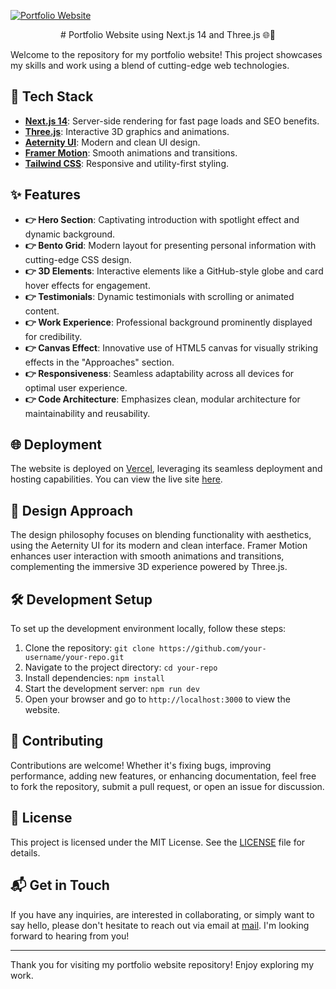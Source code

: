 [![Portfolio Website](https://example.com/path/to/your/image.png)](https://nextjs-portfolio-eight-coral.vercel.app/)
<div style="text-align:center">
# Portfolio Website using Next.js 14 and Three.js 🌐🎨
</div>

Welcome to the repository for my portfolio website! This project showcases my skills and work using a blend of cutting-edge web technologies.

## 🚀 Tech Stack

- **[Next.js 14](https://nextjs.org/)**: Server-side rendering for fast page loads and SEO benefits.
- **[Three.js](https://threejs.org/)**: Interactive 3D graphics and animations.
- **[Aeternity UI](https://aeternityui.com/)**: Modern and clean UI design.
- **[Framer Motion](https://www.framer.com/motion/)**: Smooth animations and transitions.
- **[Tailwind CSS](https://tailwindcss.com/)**: Responsive and utility-first styling.

## ✨ Features

- **👉 Hero Section**: Captivating introduction with spotlight effect and dynamic background.
- **👉 Bento Grid**: Modern layout for presenting personal information with cutting-edge CSS design.
- **👉 3D Elements**: Interactive elements like a GitHub-style globe and card hover effects for engagement.
- **👉 Testimonials**: Dynamic testimonials with scrolling or animated content.
- **👉 Work Experience**: Professional background prominently displayed for credibility.
- **👉 Canvas Effect**: Innovative use of HTML5 canvas for visually striking effects in the "Approaches" section.
- **👉 Responsiveness**: Seamless adaptability across all devices for optimal user experience.
- **👉 Code Architecture**: Emphasizes clean, modular architecture for maintainability and reusability.

## 🌐 Deployment

The website is deployed on [Vercel](https://vercel.com/), leveraging its seamless deployment and hosting capabilities. You can view the live site [here](https://nextjs-portfolio-eight-coral.vercel.app/).

## 🎨 Design Approach

The design philosophy focuses on blending functionality with aesthetics, using the Aeternity UI for its modern and clean interface. Framer Motion enhances user interaction with smooth animations and transitions, complementing the immersive 3D experience powered by Three.js.

## 🛠️ Development Setup

To set up the development environment locally, follow these steps:
1. Clone the repository: `git clone https://github.com/your-username/your-repo.git`
2. Navigate to the project directory: `cd your-repo`
3. Install dependencies: `npm install`
4. Start the development server: `npm run dev`
5. Open your browser and go to `http://localhost:3000` to view the website.

## 🚧 Contributing

Contributions are welcome! Whether it's fixing bugs, improving performance, adding new features, or enhancing documentation, feel free to fork the repository, submit a pull request, or open an issue for discussion.

## 📄 License

This project is licensed under the MIT License. See the [LICENSE](LICENSE) file for details.

## 📬 Get in Touch

If you have any inquiries, are interested in collaborating, or simply want to say hello, please don't hesitate to reach out via email at [mail](mailto:soumojitbanerjee22@gmail.com). I'm looking forward to hearing from you!

---

Thank you for visiting my portfolio website repository! Enjoy exploring my work.
